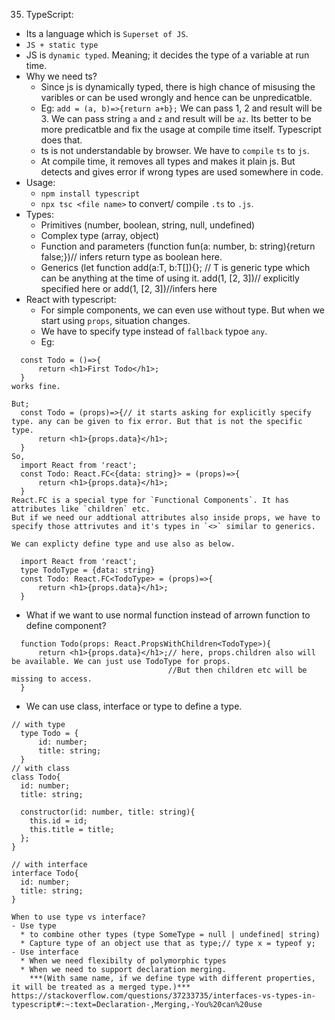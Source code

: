 35. TypeScript:
  - Its a language which is `Superset of JS`.
  - `JS + static type`
  - JS is `dynamic typed`. Meaning; it decides the type of a variable at run time.
  - Why we need ts?
    - Since js is dynamically typed, there is high chance of misusing the varibles or can be used wrongly and hence can be unpredicatble.
    - Eg:
    `add = (a, b)=>{return a+b};`
    We can pass 1, 2 and result will be 3. 
    We can pass string `a` and `z` and result will be `az`.
    Its better to be more predicatble and fix the usage at compile time itself. Typescript does that.
    - ts is not understandable by browser. We have to `compile` `ts` to `js`.
    - At compile time, it removes all types and makes it plain js. But detects and gives error if wrong types are used somewhere in code.
  - Usage:
    - `npm install typescript`
    - `npx tsc <file name>` to convert/ compile `.ts` to `.js`.
  - Types:
    * Primitives (number, boolean, string, null, undefined)
    * Complex type (array, object)
    * Function and parameters (function fun(a: number, b: string){return false;})// infers return type as boolean here.
    * Generics (let function add<T>(a:T, b:T[]){}; // T is generic type which can be anything at the time of using it. 
      add<number>(1, [2, 3])// explicitly specified here or add(1, [2, 3])//infers here
  - React with typescript:
    * For simple components, we can even use without type. But when we start using `props`, situation changes. 
    * We have to specify type instead of `fallback` typoe `any`.
    * Eg:
  ```
    const Todo = ()=>{
        return <h1>First Todo</h1>;
    }
  works fine.
  
  But;
    const Todo = (props)=>{// it starts asking for explicitly specify type. any can be given to fix error. But that is not the specific type.
        return <h1>{props.data}</h1>;
    }
  So,
    import React from 'react';
    const Todo: React.FC<{data: string}> = (props)=>{
        return <h1>{props.data}</h1>;
    }
  React.FC is a special type for `Functional Components`. It has attributes like `children` etc.
  But if we need our addtional attributes also inside props, we have to specify those attrivutes and it's types in `<>` similar to generics.
 
  We can explicty define type and use also as below.
 
    import React from 'react';
    type TodoType = {data: string}
    const Todo: React.FC<TodoType> = (props)=>{
        return <h1>{props.data}</h1>;
    }
  ```
  * What if we want to use normal function instead of arrown function to define component?
  ```
    function Todo(props: React.PropsWithChildren<TodoType>){
        return <h1>{props.data}</h1>;// here, props.children also will be available. We can just use TodoType for props. 
                                     //But then children etc will be missing to access.
    }
  
  ```
  * We can use class, interface or type to define a type.
  ```
  // with type
    type Todo = {
        id: number;
        title: string;
    }
  // with class
  class Todo{
    id: number;
    title: string;
  
    constructor(id: number, title: string){
      this.id = id;
      this.title = title;
    };
  }
  
  // with interface
  interface Todo{
    id: number;
    title: string;
  }
  
  When to use type vs interface?
  - Use type 
    * to combine other types (type SomeType = null | undefined| string)
    * Capture type of an object use that as type;// type x = typeof y;
  - Use interface
    * When we need flexibilty of polymorphic types
    * When we need to support declaration merging.
      ***(With same name, if we define type with different properties, it will be treated as a merged type.)***
  https://stackoverflow.com/questions/37233735/interfaces-vs-types-in-typescript#:~:text=Declaration-,Merging,-You%20can%20use
  ```
